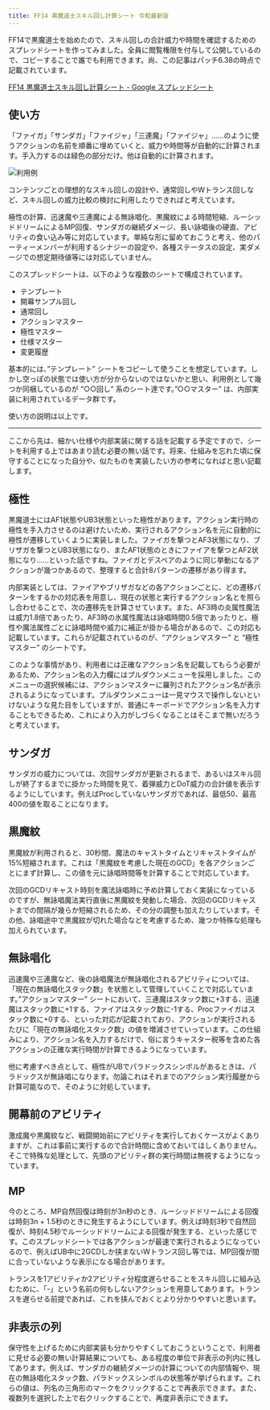 ```yaml
---
title: FF14 黒魔道士スキル回し計算シート 令和最新版
---
```

FF14で黒魔道士を始めたので、スキル回しの合計威力や時間を確認するためのスプレッドシートを作ってみました。全員に閲覧権限を付与して公開しているので、コピーすることで誰でも利用できます。尚、この記事はパッチ6.38の時点で記載されています。

[FF14 黒魔道士スキル回し計算シート - Google スプレッドシート](https://docs.google.com/spreadsheets/d/1mj9B9xkN9WPLitULsOT0alvrgLNQy-zUKYrN7Oa_n9c/edit#gid=1058932485)

使い方
---

「ファイガ」「サンダガ」「ファイジャ」「三連魔」「ファイジャ」……のように使うアクションの名前を順番に埋めていくと、威力や時間等が自動的に計算されます。手入力するのは緑色の部分だけ。他は自動的に計算されます。

![](https://lh3.googleusercontent.com/docs/ADP-6oGTBMXI-dZQ9OvSOM086_nwRxEV4Nj-PHJPnkA85z6sbvg8bdkaOsyN1OcYQobXWsRvBwGxbMFlMe7b2kPAtrsoWhZKdYBOj6tMpzy45bEVpikVi1WAdIS4awDp7xYne3MKrAM2gUhu6PAj_7JsDNYRWIkTxZJE1PzxvA3dE65tNRofnfDAc4RLCUoesZvoJNt6OqrIa2K-wqFoDqGcf7afXdRNxLazkdINnnfVHL5ecQQyWIkBBspgIfjeiPlH76DXx_zABJ4SEomBCo_9h2BX2tSk1KSwINKl3m8xtwjUt90WicslHGoHEfd4SVDXUeqoPewprA1HuDqOLmaFLtuzmQHvpZxtGh9eS7D_c68n4WEk0r_r-pkNTo4H0rXXDC257VhdbYcZ2OBFeqZbkBkifkn3IaxK36FKTN5EsEDkSNS-CoQkDpXrXE2uBYUd3ZVt-_Q8NMjlHJaFBIToZKze4ADtYZmgTFgCb6ZbRLzk1Dfxczb9HJm_htvdd3VR_eG3mycfxKUI_MVQ6JRYzJdadheZwWIRGGzjsFaf7YPrxaW3JFgv4GckGHP2ELmfq-GO-klX2tsf2axreZVuj8JAr8b_7dTD10-8uqpYQEXKyyLrhWQy8PLAer84Dc1aT_NhH_3wSvRYhS9LkxsGYxbx650yGJUFtvn-FzFUqz559RZBhMbkR_7td4fyHuRCh179lXuBD0s4Lad4RC9Uo3oLSo_8NvErbN5YHOKA2qLZwauurO8GevsLpmHyNEBgGQe7rCTIESC-k-Q7zA4IuVIb50Y0Zoatz05v52BLttBbmYa2SDIIqFChsJXnW7UL65zTCBH8KffLnPnLUfI-WqNEsIgHEl1F3EJpV6ahkf1RWIxEYiKzfF4VolFC4LUDi9a-HabO0TDnUyH9K3vAIJMl30zqlZVtz8HUBARiKyOZRlHifTL_Tme1QRUsrGUYNir9WBLNui_fbCmDL9dgJG-RuQQFA1yDn2XcPGEj4qOKiFiJsxy_NA4h7s4D5r3ojEc2e7UY5UE0p83gOo6wwvgGZVluT0o8En6mA36x8UTc54aXJPBroj-LEZSHY7yc5b6aP7cZxM7YRwFRt6VlZyki37XEaGSIF_XJSuyLSb7Izfan5zGczc9vi8eGn8XEVz5X3w1gFwk6Z7dH2T9N48Tv_G_oOvTRgDPpRrMlxx8AiJOjSFWkY3yZaXoGbRp6WGolppIbxE3LEO26-AT0kOdwHRnVmHNWIS1NCbDaYJMWcag58g "利用例")

コンテンツごとの理想的なスキル回しの設計や、通常回しやWトランス回しなど、スキル回しの威力比較の検討に利用したりできればと考えています。

極性の計算、迅速魔や三連魔による無詠唱化、黒魔紋による時間短縮、ルーシッドドリームによるMP回復、サンダガの継続ダメージ、長い詠唱後の硬直、アビリティの食い込み等に対応しています。単純な形に留めておこうと考え、他のパーティーメンバーが利用するシナジーの設定や、各種ステータスの設定、実ダメージでの想定期待値等には対応していません。

このスプレッドシートは、以下のような複数のシートで構成されています。

*   テンプレート
*   開幕サンプル回し
*   通常回し
*   アクションマスター
*   極性マスター
*   仕様マスター
*   変更履歴

基本的には、”テンプレート” シートをコピーして使うことを想定しています。しかし空っぽの状態では使い方が分からないのではないかと思い、利用例として幾つか同梱しているのが “○○回し” 系のシート達です。”○○マスター” は、内部実装に利用されているデータ群です。

使い方の説明は以上です。

* * *

ここから先は、細かい仕様や内部実装に関する話を記載する予定ですので、シートを利用する上ではあまり読む必要の無い話です。将来、仕組みを忘れた頃に保守することになった自分や、似たものを実装したい方の参考になればと思い記載します。

極性
--

黒魔道士にはAF1状態やUB3状態といった極性があります。アクション実行時の極性を手入力させるのは避けたいため、実行されるアクション名を元に自動的に極性が遷移していくように実装しました。ファイガを撃つとAF3状態になり、ブリザガを撃つとUB3状態になり、またAF1状態のときにファイアを撃つとAF2状態になり……といった話ですね。ファイガとデスペアのように同じ挙動になるアクションが幾つかあるので、整理すると合計8パターンの遷移があり得ます。

内部実装としては、ファイアやブリザガなどの各アクションごとに、どの遷移パターンをするかの対応表を用意し、現在の状態と実行するアクション名とを照らし合わせることで、次の遷移先を計算させています。また、AF3時の炎属性魔法は威力1.8倍であったり、AF3時の氷属性魔法は詠唱時間0.5倍であったりと、極性や魔法属性ごとに詠唱時間や威力に補正が掛かる場合があるので、この対応も記載しています。これらが記載されているのが、“アクションマスター” と “極性マスター” のシートです。

このような事情があり、利用者には正確なアクション名を記載してもらう必要があるため、アクション名の入力欄にはプルダウンメニューを採用しました。このメニューの選択候補には、アクションマスターに羅列されたアクション名が表示されるようになっています。プルダウンメニューは一見マウスで操作しないといけないような見た目をしていますが、普通にキーボードでアクション名を入力することもできるため、これにより入力がしづらくなることはそこまで無いだろうと考えています。

サンダガ
----

サンダガの威力については、次回サンダガが更新されるまで、あるいはスキル回しが終了するまでに掛かった時間を見て、着弾威力とDoT威力の合計値を表示するようにしています。例えばProcしていないサンダガであれば、最低50、最高400の値を取ることになります。

黒魔紋
---

黒魔紋が利用されると、30秒間、魔法のキャストタイムとリキャストタイムが15%短縮されます。これは「黒魔紋を考慮した現在のGCD」を各アクションごとにまず計算し、この値を元に詠唱時間等を計算することで対応しています。

次回のGCDリキャスト時刻を魔法詠唱時に予め計算しておく実装になっているのですが、無詠唱魔法実行直後に黒魔紋を発動した場合、次回のGCDリキャストまでの間隔が幾らか短縮されるため、その分の調整も加えたりしています。その他、詠唱途中で黒魔紋が切れた場合などを考慮するため、幾つか特殊な処理も加えられています。

無詠唱化
----

迅速魔や三連魔など、後の詠唱魔法が無詠唱化されるアビリティについては、「現在の無詠唱化スタック数」を状態として管理していくことで対応しています。”アクションマスター” シートにおいて、三連魔はスタック数に+3する、迅速魔はスタック数に+1する、ファイアはスタック数に-1する、Procファイガはスタック数に+0する、といった対応が記載されており、アクションが実行されるたびに「現在の無詠唱化スタック数」の値を増減させていっています。この仕組みにより、アクション名を入力するだけで、俗に言うキャスター税等を含めた各アクションの正確な実行時間が計算できるようになっています。

他に考慮すべき点として、極性がUBでパラドックスシンボルがあるときは、パラドックスが無詠唱になります。勿論これはそれまでのアクション実行履歴から計算可能なので、そのように対処しています。

開幕前のアビリティ
---------

激成魔や黒魔紋など、戦闘開始前にアビリティを実行しておくケースがよくありますが、これは事前に実行するので合計時間に含めておいてほしくありません。そこで特殊な処理として、先頭のアビリティ群の実行時間は無視するようになっています。

MP
--

今のところ、MP自然回復は時刻が3n秒のとき、ルーシッドドリームによる回復は時刻3n + 1.5秒のときに発生するようにしています。例えば時刻3秒で自然回復が、時刻4.5秒でルーシッドドリームによる回復が発生する、といった感じです。このスプレッドシートでは各アクションが最速で実行されるようになっているので、例えばUB中に2GCDしか挟まないWトランス回し等では、MP回復が間に合っていないような表示になる場合があります。

トランスを1アビリティか2アビリティ分程度遅らせることをスキル回しに組み込むために、「-」という名前の何もしないアクションを用意してあります。トランスを遅らせる前提であれば、これを挟んでおくとより分かりやすいと思います。

非表示の列
-----

保守性を上げるために内部実装も分かりやすくしておこうということで、利用者に見せる必要の無い計算結果についても、ある程度の単位で非表示の列内に残してあります。例えば、サンダガの継続ダメージの計算についての内部情報や、現在の無詠唱化スタック数、パラドックスシンボルの状態等が挙げられます。これらの値は、列名の三角形のマークをクリックすることで再表示できます。また、複数列を選択した上で右クリックすることで、再度非表示にできます。
